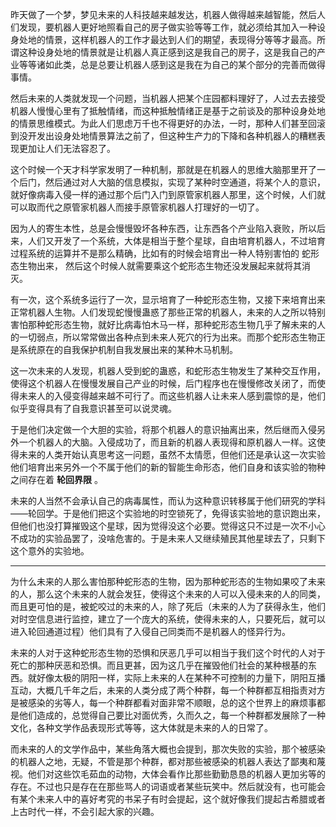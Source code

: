 昨天做了一个梦，梦见未来的人科技越来越发达，机器人做得越来越智能，然后人们发现，要机器人更好地照看自己的房子做实验等等工作，就必须给其加入一种设身处地的情景，这样机器人的工作才最达到人们的期望，表现得分等等才最高。所谓这种设身处地的情景就是让机器人真正感到这是我自己的房子，这是我自己的产业等等诸如此类，总是总要让机器人感到这是我在为自己的某个部分的完善而做得事情。

然后未来的人类就发现一个问题，当机器人把某个庄园都料理好了，人过去去接受机器人慢慢心里有了抵触情绪，而这种抵触情绪正是基于之前谈及的那种设身处地的情景思维模式。为此人们思虑万千也不得更好的办法，一时，那种人们甚至回滚到没开发出设身处地情景算法之前了，但这种生产力的下降和各种机器人的糟糕表现更加让人们无法容忍了。

这个时候一个天才科学家发明了一种机制，那就是在机器人的思维大脑那里开了一个后门，然后通过对人大脑的信息模拟，实现了某种时空通道，将某个人的意识，就好像病毒入侵一样的通过那个后门入门到原管家机器人那里，这个时候，人们就可以取而代之原管家机器人而接手原管家机器人打理好的一切了。

因为人的寄生本性，总是会慢慢毁坏各种东西，让东西各个产业陷入衰败，所以后来，人们又开发了一个系统，大体是相当于整个星球，自由培育机器人，不过培育过程系统的运算并不是那么精确，比如有的时候会培育出一种人特别害怕的 蛇形态生物出来， 然后这个时候人就需要乘这个蛇形态生物还没发展起来就将其消灭。

有一次，这个系统多运行了一次，显示培育了一种蛇形态生物，又接下来培育出来正常机器人生物。人们发现蛇慢慢蛊惑了那些正常的机器人，未来的人之所以特别害怕那种蛇形态生物，就好比病毒怕木马一样，那种蛇形态生物几乎了解未来的人的一切弱点，所以常常做出各种点到未来人死穴的行为出来。而那个蛇形态生物正是系统原在的自我保护机制自我发展出来的某种木马机制。

这一次未来的人发现，机器人受到蛇的蛊惑，和蛇形态生物发生了某种交互作用，使得这个机器人在慢慢发展自己产业的时候，后门程序也在慢慢修改关闭了，而使得未来人的入侵变得越来越不可行了。而这些机器人让未来人感到震惊的是，他们似乎变得具有了自我意识甚至可以说灵魂。

于是他们决定做一个大胆的实验，将那个机器人的意识抽离出来，然后继而入侵另外一个机器人的大脑。入侵成功了，而且新的机器人表现得和原机器人一样。这使得未来的人类开始认真思考这一问题，虽然不太情愿，但他们还是承认这一次实验他们培育出来另外一个不属于他们的新的智能生命形态，他们自身和该实验的物种之间存在着 **轮回界限** 。

未来的人当然不会承认自己的病毒属性，而认为这种意识转移属于他们研究的学科——轮回学。于是他们把这个实验地的时空锁死了，免得该实验地的意识跑出来，但他们也没打算摧毁这个星球，因为觉得没这个必要。觉得这只不过是一次不小心不成功的实验品罢了，没啥危害的。于是未来人又继续殖民其他星球去了，只剩下这个意外的实验地。

---

为什么未来的人那么害怕那种蛇形态的生物，因为那种蛇形态的生物如果咬了未来的人，那么这个未来的人就会发狂，使得这个未来的人可以入侵未来的人的同类，而且更可怕的是，被蛇咬过的未来的人，除了死后（未来的人为了获得永生，他们对时空信息进行监控，建立了一个庞大的系统，使得未来的人，只要死后，就可以进入轮回通道过程）他们具有了入侵自己同类而不是机器人的怪异行为。

未来的人对于这种蛇形态生物的恐惧和厌恶几乎可以相当于我们这个时代的人对于死亡的那种厌恶和恐惧。而且更甚，因为这几乎在摧毁他们社会的某种根基的东西。就好像太极的阴阳一样，实际上未来的人在某种不可控制的力量下，阴阳互播互动，大概几千年之后，未来的人类分成了两个种群，每一个种群都互相指责对方是被感染的劣等人，每一个种群都看对面非常不顺眼，总的这个世界上的麻烦事都是他们造成的，总觉得自己要比对面优秀，久而久之，每一个种群都发展除了一种文化，各种文学作品表现形式等等，这大体就是未来的人的日常了。

而未来的人的文学作品中，某些角落大概也会提到，那次失败的实验，那个被感染的机器人之地，无疑，不管是那个种群，都对那些被感染的机器人表达了鄙夷和蔑视。他们对这些饮毛茹血的动物，大体会看作比那些勤勤恳恳的机器人更加劣等的存在。不过也只是存在在那些骂人的词语或者某些玩笑中。然后就没有，也可能会有某个未来人中的喜好考究的书呆子有时会提起，这个就好像我们提起古希腊或者上古时代一样，不会引起大家的兴趣。
